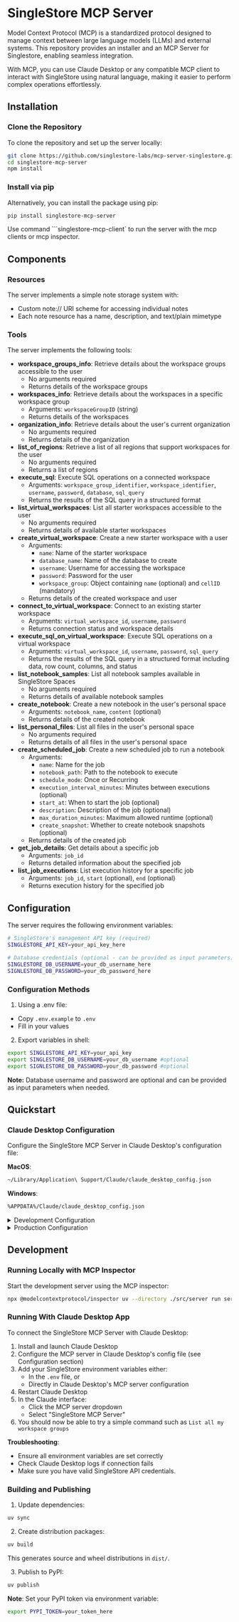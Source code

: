 # SingleStore MCP Server

Model Context Protocol (MCP) is a standardized protocol designed to manage context between large language models (LLMs) and external systems. This repository provides an installer and an MCP Server for Singlestore, enabling seamless integration.

With MCP, you can use Claude Desktop or any compatible MCP client to interact with SingleStore using natural language, making it easier to perform complex operations effortlessly.

## Installation

### Clone the Repository

To clone the repository and set up the server locally:

```bash
git clone https://github.com/singlestore-labs/mcp-server-singlestore.git
cd singlestore-mcp-server
npm install
```

### Install via pip

Alternatively, you can install the package using pip:

```bash
pip install singlestore-mcp-server
```
Use command ```singlestore-mcp-client` to run the server with the mcp clients or mcp inspector.

## Components

### Resources

The server implements a simple note storage system with:
- Custom note:// URI scheme for accessing individual notes
- Each note resource has a name, description, and text/plain mimetype

### Tools

The server implements the following tools:
- **workspace_groups_info**: Retrieve details about the workspace groups accessible to the user
  - No arguments required
  - Returns details of the workspace groups
- **workspaces_info**: Retrieve details about the workspaces in a specific workspace group
  - Arguments: `workspaceGroupID` (string)
  - Returns details of the workspaces
- **organization_info**: Retrieve details about the user's current organization
  - No arguments required
  - Returns details of the organization
- **list_of_regions**: Retrieve a list of all regions that support workspaces for the user
  - No arguments required
  - Returns a list of regions
- **execute_sql**: Execute SQL operations on a connected workspace
  - Arguments: `workspace_group_identifier`, `workspace_identifier`, `username`, `password`, `database`, `sql_query`
  - Returns the results of the SQL query in a structured format
- **list_virtual_workspaces**: List all starter workspaces accessible to the user
  - No arguments required
  - Returns details of available starter workspaces
- **create_virtual_workspace**: Create a new starter workspace with a user
  - Arguments: 
    - `name`: Name of the starter workspace
    - `database_name`: Name of the database to create
    - `username`: Username for accessing the workspace
    - `password`: Password for the user
    - `workspace_group`: Object containing `name` (optional) and `cellID` (mandatory)
  - Returns details of the created workspace and user
- **connect_to_virtual_workspace**: Connect to an existing starter workspace
  - Arguments: `virtual_workspace_id`, `username`, `password`
  - Returns connection status and workspace details
- **execute_sql_on_virtual_workspace**: Execute SQL operations on a virtual workspace
  - Arguments: `virtual_workspace_id`, `username`, `password`, `sql_query`
  - Returns the results of the SQL query in a structured format including data, row count, columns, and status
- **list_notebook_samples**: List all notebook samples available in SingleStore Spaces
  - No arguments required
  - Returns details of available notebook samples
- **create_notebook**: Create a new notebook in the user's personal space
  - Arguments: `notebook_name`, `content` (optional)
  - Returns details of the created notebook
- **list_personal_files**: List all files in the user's personal space
  - No arguments required
  - Returns details of all files in the user's personal space
- **create_scheduled_job**: Create a new scheduled job to run a notebook
  - Arguments: 
    - `name`: Name for the job
    - `notebook_path`: Path to the notebook to execute
    - `schedule_mode`: Once or Recurring
    - `execution_interval_minutes`: Minutes between executions (optional)
    - `start_at`: When to start the job (optional)
    - `description`: Description of the job (optional)
    - `max_duration_minutes`: Maximum allowed runtime (optional)
    - `create_snapshot`: Whether to create notebook snapshots (optional)
  - Returns details of the created job
- **get_job_details**: Get details about a specific job
  - Arguments: `job_id`
  - Returns detailed information about the specified job
- **list_job_executions**: List execution history for a specific job
  - Arguments: `job_id`, `start` (optional), `end` (optional)
  - Returns execution history for the specified job

## Configuration

The server requires the following environment variables:

```bash
# SingleStore's management API key (required)
SINGLESTORE_API_KEY=your_api_key_here

# Database credentials (optional - can be provided as input parameters)
SINGLESTORE_DB_USERNAME=your_db_username_here
SIGNLESTORE_DB_PASSWORD=your_db_password_here
```

### Configuration Methods

1. Using a .env file:
  - Copy `.env.example` to `.env`
  - Fill in your values

2. Export variables in shell:
  ```bash
  export SINGLESTORE_API_KEY=your_api_key
  export SINGLESTORE_DB_USERNAME=your_db_username #optional
  export SIGNLESTORE_DB_PASSWORD=your_db_password #optional
  ```

**Note:** Database username and password are optional and can be provided as input parameters when needed.

## Quickstart

### Claude Desktop Configuration

Configure the SingleStore MCP Server in Claude Desktop's configuration file:

**MacOS**:
```bash
~/Library/Application\ Support/Claude/claude_desktop_config.json
```

**Windows**:
```bash
%APPDATA%/Claude/claude_desktop_config.json
```

<details>
  <summary>Development Configuration</summary>
  
```json
{
  "mcpServers": {
    "SingleStore MCP Server": {
      "command": "uv",
      "args": [
        "--directory",
        "{path_to_server}/mcp-server-singlestore/server",
        "run",
        "server"
      ]
    }
  }
}
```
</details>

<details>
  <summary>Production Configuration</summary>
  
```json
{
  "mcpServers": {
    "SingleStore MCP Server": {
      "command": "uvx",
      "args": [
        "server"
      ]
    }
  }
}
```
</details>

## Development

### Running Locally with MCP Inspector

Start the development server using the MCP inspector:

```bash
npx @modelcontextprotocol/inspector uv --directory ./src/server run server.py
```

### Running With Claude Desktop App

To connect the SingleStore MCP Server with Claude Desktop:

1. Install and launch Claude Desktop
2. Configure the MCP server in Claude Desktop's config file (see Configuration section)
3. Add your SingleStore environment variables either:
    - In the `.env` file, or
    - Directly in Claude Desktop's MCP server configuration
4. Restart Claude Desktop
5. In the Claude interface:
    - Click the MCP server dropdown
    - Select "SingleStore MCP Server"
6. You should now be able to try a simple command such as `List all my workspace groups`

**Troubleshooting**:
- Ensure all environment variables are set correctly
- Check Claude Desktop logs if connection fails
- Make sure you have valid SingleStore API credentials.

### Building and Publishing

1. Update dependencies:
```bash
uv sync
```

2. Create distribution packages:
```bash
uv build
```
This generates source and wheel distributions in `dist/`.

3. Publish to PyPI:
```bash
uv publish
```

**Note**: Set your PyPI token via environment variable:
```bash
export PYPI_TOKEN=your_token_here
```
